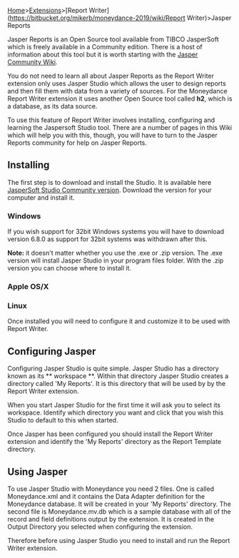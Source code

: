 [Home](https://bitbucket.org/mikerb/moneydance-2019/wiki/Home)>[Extensions](https://bitbucket.org/mikerb/moneydance-2019/wiki/Extensions)>[Report Writer](https://bitbucket.org/mikerb/moneydance-2019/wiki/Report Writer)>Jasper Reports

Jasper Reports is an Open Source tool available from TIBCO JasperSoft which is freely available in a Community edition.  There is a host of information about this tool but it is worth starting with the [Jasper Community Wiki](https://community.jaspersoft.com/wiki/jaspersoft-community-wiki-0). 

You do not need to learn all about Jasper Reports as the Report Writer extension only uses Jasper Studio which allows the user to design reports and then fill them with data from a variety of sources.  For the Moneydance Report Writer extension it uses another Open Source tool called **h2**, which is a database, as its data source.

To use this feature of Report Writer involves installing, configuring and learning the Jaspersoft Studio tool.  There are a number of pages in this Wiki which will help you with this, though, you will have to turn to the Jasper Reports community for help on Jasper Reports.

## Installing ##

The first step is to download and install the Studio.  It is available here [JasperSoft Studio Community version](https://community.jaspersoft.com/project/jaspersoft-studio/releases).  Download the version for your computer and install it.

### Windows ###

If you wish support for 32bit Windows systems you will have to download version 6.8.0 as support for 32bit systems was withdrawn after this.

**Note:** it doesn't matter whether you use the .exe or .zip version.  The .exe version will install Jasper Studio in your program files folder.  With the .zip version you can choose where to install it.

### Apple OS/X ###

### Linux ###

Once installed you will need to configure it and customize it to be used with Report Writer.

## Configuring Jasper ##

Configuring Jasper Studio is quite simple.  Jasper Studio has a directory known as its ** workspace **. Within that directory Jasper Studio creates a directory called 'My Reports'.  It is this directory that will be used by by the Report Writer extension.

When you start Jasper Studio for the first time it will ask you to select its workspace.  Identify which directory you want and click that you wish this Studio to default to this when started.

Once Jasper has been configured you should install the Report Writer extension and identify the 'My Reports' directory as the Report Template directory.

## Using Jasper ##

To use Jasper Studio with Moneydance you need 2 files.  One is called Moneydance.xml and it contains the Data Adapter definition for the Moneydance database. It will be created in your 'My Reports' directory.  The second file is Moneydance.mv.db which is a sample database with all of the record and field definitions output by the extension.  It is created in the Output Directory you selected when configuring the extension.

Therefore before using Jasper Studio you need to install and run the Report Writer extension.